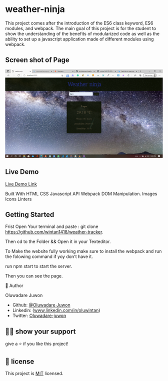 # weather-ninja
This project comes after the introduction of the ES6 class keyword, ES6 modules, and webpack. The main goal of this project is for the student to show the understanding of the benefits of modularized code as well as the ability to set up a javascript application made of different modules using webpack.

## Screen shot of Page
![Projects Screenshot](./img/screenshot.png)



## Live Demo

[Live Demo Link](https://raw.githack.com/wintan1418/weather-ninja/feature/dist/index.html)

Built With
HTML
CSS
Javascript
API
Webpack
DOM Manipulation.
Images
Icons
Linters
## Getting Started
Frist Open Your terminal and paste : git clone https://github.com/wintan1418/weather-tracker.

Then cd to the Folder && Open it in your Texteditor.

To Make the website fully working make sure to install the webpack and run the folowing command if yoy don't have it.

run npm start to start the server.

Then you can see the page.

👤 Author

Oluwadare Juwon

- Github: [@Oluwadare Juwon](https://github.com/wintan1418)
- Linkedin: (www.linkedin.com/in/oluwintan)
- Twitter: [Oluwadare-juwon](https://twitter.com/@oluwadarejuwon)
## 🙋‍♂ show your support

give a ⭐️ if you like this project!

## 📝 license



This project is [MIT](LICENSE) licensed.